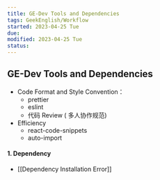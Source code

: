 ```yaml
---
title: GE-Dev Tools and Dependencies
tags: GeekEnglish/Workflow
started: 2023-04-25 Tue
due: 
modified: 2023-04-25 Tue
status: 
---
```

## GE-Dev Tools and Dependencies 
- Code Format and Style Convention：
	- prettier
	- eslint
	- 代码 Review ( 多人协作规范)
- Efficiency
	- react-code-snippets
	- auto-import
#### 1. Dependency
- [[Dependency Installation Error]]